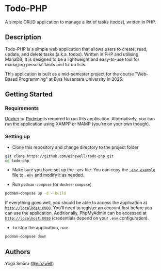 # Todo-PHP

A simple CRUD application to manage a list of tasks (todos), written in PHP.

## Description

Todo-PHP is a simple web application that allows users to create, read, update, and delete tasks (a.k.a. todos). 
Written in PHP and utilising MariaDB, It is designed to be a lightweight and easy-to-use tool for managing personal tasks and to-do lists.

This application is built as a mid-semester project for the course "Web-Based Programming" at Bina Nusantara University
in 2025.

## Getting Started

### Requirements

[Docker](https://www.docker.com/get-started) or [Podman](https://podman.io/getting-started/installation) is required to run this application. Alternatively, you can run the application using XAMPP or MAMP
(you're on your own though).

### Setting up

* Clone this repository and change directory to the project folder

```bash
git clone https://github.com/einzwell/todo-php.git
cd todo-php
```

* Make sure you have set up the `.env` file. You can copy the [`.env.example`](.env.example) file to `.env` and modify it as needed.

* Run `podman-compose` (or `docker-compose`)

```bash
podman-compose up -d --build
```

If everything goes well, you should be able to access the application at [`http://localhost:8000`](http://localhost:8000). You'll need to register an account first before you can use the application.
Additionally, PhpMyAdmin can be accessed at [`http://localhost:8080`](http://localhost:8080) (credentials depend on your `.env` configuration).

* To stop the application, run:

```bash
podman-compose down
```

## Authors

Yoga Smara ([@einzwell](https://github.com/einzwell))